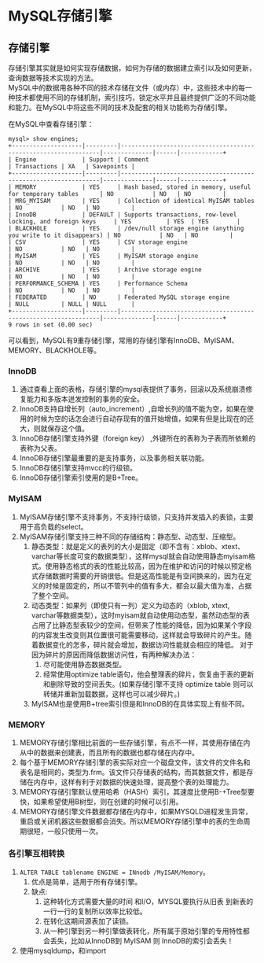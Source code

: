 # MySQL存储引擎 #

## 存储引擎 ##
存储引擎其实就是如何实现存储数据，如何为存储的数据建立索引以及如何更新，查询数据等技术实现的方法。  
MySQL中的数据用各种不同的技术存储在文件（或内存）中，这些技术中的每一种技术都使用不同的存储机制，索引技巧，锁定水平并且最终提供广泛的不同功能和能力。在MySQL中将这些不同的技术及配套的相关功能称为存储引擎。

在MySQL中查看存储引擎：

``` shell
mysql> show engines;
+--------------------|---------|----------------------------------------------------------------|--------------|------|------------+
| Engine             | Support | Comment                                                        | Transactions | XA   | Savepoints |
+--------------------|---------|----------------------------------------------------------------|--------------|------|------------+
| MEMORY             | YES     | Hash based, stored in memory, useful for temporary tables      | NO           | NO   | NO         |
| MRG_MYISAM         | YES     | Collection of identical MyISAM tables                          | NO           | NO   | NO         |
| InnoDB             | DEFAULT | Supports transactions, row-level locking, and foreign keys     | YES          | YES  | YES        |
| BLACKHOLE          | YES     | /dev/null storage engine (anything you write to it disappears) | NO           | NO   | NO         |
| CSV                | YES     | CSV storage engine                                             | NO           | NO   | NO         |
| MyISAM             | YES     | MyISAM storage engine                                          | NO           | NO   | NO         |
| ARCHIVE            | YES     | Archive storage engine                                         | NO           | NO   | NO         |
| PERFORMANCE_SCHEMA | YES     | Performance Schema                                             | NO           | NO   | NO         |
| FEDERATED          | NO      | Federated MySQL storage engine                                 | NULL         | NULL | NULL       |
+--------------------|---------|----------------------------------------------------------------|--------------|------|------------+
9 rows in set (0.00 sec)  
```
可以看到，MySQL有9重存储引擎，常用的存储引擎有InnoDB、MyISAM、MEMORY、BLACKHOLE等。

### InnoDB ###
1. 通过查看上面的表格，存储引擎的mysql表提供了事务，回滚以及系统崩溃修复能力和多版本迸发控制的事务的安全。
2. InnoDB支持自增长列（auto_increment）,自增长列的值不能为空，如果在使用的时候为空的话怎会进行自动存现有的值开始增值，如果有但是比现在的还大，则就保存这个值。
3. InnoDB存储引擎支持外键（foreign key） ,外键所在的表称为子表而所依赖的表称为父表。
4. InnoDB存储引擎最重要的是支持事务，以及事务相关联功能。
5. InnoDB存储引擎支持mvcc的行级锁。
6. InnoDB存储引擎索引使用的是B+Tree。

### MyISAM ###
1. MyISAM存储引擎不支持事务，不支持行级锁，只支持并发插入的表锁，主要用于高负载的select。
2. MyISAM存储引擎支持三种不同的存储结构：静态型、动态型、压缩型。
    1. 静态类型：就是定义的表列的大小是固定（即不含有：xblob、xtext、varchar等长度可变的数据类型），这样mysql就会自动使用静态myisam格式。使用静态格式的表的性能比较高，因为在维护和访问的时候以预定格式存储数据时需要的开销很低。但是这高性能是有空间换来的，因为在定义的时候是固定的，所以不管列中的值有多大，都会以最大值为准，占据了整个空间。
    2. 动态类型：如果列（即使只有一列）定义为动态的（xblob, xtext, varchar等数据类型），这时myisam就自动使用动态型，虽然动态型的表占用了比静态型表较少的空间，但带来了性能的降低，因为如果某个字段的内容发生改变则其位置很可能需要移动，这样就会导致碎片的产生。随着数据变化的怎多，碎片就会增加，数据访问性能就会相应的降低。  对于因为碎片的原因而降低数据访问性，有两种解决办法：  
        1. 尽可能使用静态数据类型。  
        2. 经常使用optimize table语句，他会整理表的碎片，恢复由于表的更新和删除导致的空间丢失。(如果存储引擎不支持 optimize table 则可以转储并重新加载数据，这样也可以减少碎片。)
    3. MyISAM也是使用B+tree索引但是和InnoDB的在具体实现上有些不同。

### MEMORY ###
1. MEMORY存储引擎相比前面的一些存储引擎，有点不一样，其使用存储在内从中的数据来创建表，而且所有的数据也都存储在内存中。
2. 每个基于MEMORY存储引擎的表实际对应一个磁盘文件，该文件的文件名和表名是相同的，类型为.frm。该文件只存储表的结构，而其数据文件，都是存储在内存中，这样有利于对数据的快速处理，提高整个表的处理能力。
3. MEMORY存储引擎默认使用哈希（HASH）索引，其速度比使用B-+Tree型要快，如果希望使用B树型，则在创建的时候可以引用。
4. MEMORY存储引擎文件数据都存储在内存中，如果MYSQLD进程发生异常，重启或关闭机器这些数据都会消失。所以MEMORY存储引擎中的表的生命周期很短，一般只使用一次。

### 各引擎互相转换  ###
1. `ALTER TABLE tablename ENGINE = INnodb /MyISAM/Memory`。
    1. 优点是简单，适用于所有存储引擎。
    2. 缺点:
        1. 这种转化方式需要大量的时间 和I/O，MYSQL要执行从旧表 到新表的一行一行的复制所以效率比较低。
        2. 在转化这期间源表加了读锁。
        3. 从一种引擎到另一种引擎做表转化，所有属于原始引擎的专用特性都会丢失，比如从InnoDB到 MyISAM 则 InnoDB的索引会丢失！
2. 使用mysqldump，和import

